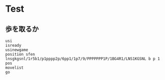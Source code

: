 # Test

## 歩を取るか

```plain
usi
isready
usinewgame
position sfen lnsgkgsnl/1r5b1/p1pppp2p/6pp1/1p7/9/PPPPPPP1P/1BG4R1/LNS1KGSNL b p 1
pos
movelist
go
```
